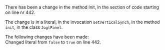 There has been a change in the method init, in the section of code starting on line nr 442.
  
The change is in a literal, in the invocation ```setVerticalSynch```, in the method ```init```, in the class ```JoglPanel```.
  
The following changes have been made:  
Changed literal from ```false``` to ```true``` on line 442.  
